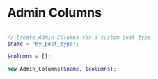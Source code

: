 # Admin Columns

```php

// Create Admin Columns for a custom post type
$name = "my_post_type";

$columns = [];

new Admin_Columns($name, $columns);
```
